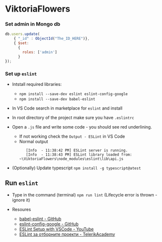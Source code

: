 # ViktoriaFlowers


### Set admin in Mongo db

```js
db.users.update(
    { "_id" : ObjectId("The_ID_HERE")}, 
    { $set:
      {
        roles: ['admin']
      }
});
```

### Set up `eslint`

* Intstall required libraries:
    * `npm install --save-dev eslint eslint-config-google`
    * `npm install --save-dev babel-eslint `

* In VS Code search in marketplace for `eslint` and install
* In root directory of the project make sure you have `.eslintrc`
* Open a `.js` file and write some code - you should see red underlining.
    * If not working check the `Output - ESLint` in VS Code
    * Normal output
      ```
         [Info  - 11:38:42 PM] ESLint server is running.
         [Info  - 11:38:43 PM] ESLint library loaded from: ~\ViktoriaFlowers\node_modules\eslint\lib\api.js
      ```
* (Optionally) Update typescript `npm install -g typescript@atest`

## Run `eslint`

* Type in the command (terminal) `npm run lint` (Lifecycle error is thrown - ignore it)


* Resoures
    * [babel-eslint - GitHub](https://github.com/babel/babel-eslint)
    * [eslint-config-google - GitHub](https://github.com/google/eslint-config-google)
    * [ESLint Setup with VSCode - YouTube](https://www.youtube.com/watch?v=w3qir73qU58)
    * [ESLint за отборните проекти - TelerikAcademy](http://telerikacademy.com/Forum/Questions/208193/ESLint-%D0%B7%D0%B0-%D0%BE%D1%82%D0%B1%D0%BE%D1%80%D0%BD%D0%B8%D1%82%D0%B5-%D0%BF%D1%80%D0%BE%D0%B5%D0%BA%D1%82%D0%B8-brace-style-%D0%B2%D1%8A%D0%B7%D0%BC%D0%BE%D0%B6%D0%BD%D0%BE%D1%81%D1%82-%D0%B7%D0%B0-%D1%81%D0%B2%D0%BE%D0%B1%D0%BE%D0%B4%D0%B5%D0%BD-%D0%B8%D0%B7%D0%B1%D0%BE%D1%80)
